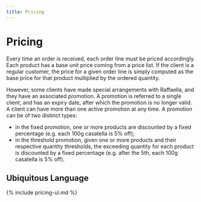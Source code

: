 ```yaml
---
title: Pricing
---
```


# Pricing

Every time an order is received, each order line must be priced accordingly.
Each product has a base unit price coming from a price list.
If the client is a regular customer, the price for a given order line is simply computed as the base price for
that product multiplied by the ordered quantity.

However, some clients have made special arrangements with Raffaella, and they have an associated promotion.
A promotion is referred to a single client, and has an expiry date, after which the promotion is no longer valid.
A client can have more than one active promotion at any time.
A promotion can be of two distinct types:
* in the fixed promotion, one or more products are discounted by a fixed percentage (e.g. each 100g casatella is 5% off);
* in the threshold promotion, given one or more products and their respective quantity thresholds, the exceeding quantity for each product is discounted by a fixed percentage (e.g. after the 5th, each 100g casatella is 5% off).

## Ubiquitous Language

{% include pricing-ul.md %}
